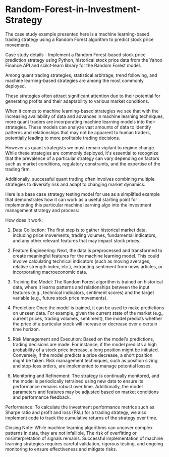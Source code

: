 # Random-Forest-in-Investment-Strategy

The case study example presented here is a machine learning-based trading strategy using
a Random Forest algorithm to predict stock price movements. 

Case study details - Implement a Random Forest-based stock price prediction strategy using Python, historical stock price data 
from the Yahoo Finance API and scikit-learn library for the Random Forest model.


Among quant trading strategies, statistical arbitrage, trend following, and machine learning-based 
strategies are among the most commonly deployed. 

These strategies often attract significant attention due to their potential 
for generating profits and their adaptability to various market conditions. 


When it comes to machine learning-based strategies we see that with the increasing availability of data and advances
in machine learning techniques, more quant traders are incorporating machine learning models into their strategies. 
These models can analyze vast amounts of data to identify patterns and relationships that may not be apparent 
to human traders, potentially leading to more profitable trading decisions.

However as quant strategists we must remain vigilant to regime change. While these strategies are commonly deployed,
it's essential to recognize that the prevalence of a particular strategy can vary depending on factors 
such as market conditions, regulatory constraints, and the expertise of the trading firm. 

Additionally, successful quant trading often involves combining multiple strategies
to diversify risk and adapt to changing market dynamics.

Here is a base case strategy testing model for use as a simplified example that demonstrates how it can work as a useful
starting point for implementing this particular machine learning algo into the investment
management strategy and process:

How does it work:

1. Data Collection: 
The first step is to gather historical market data, including price movements,
trading volumes, fundamental indicators, and any other relevant features that may impact stock prices.

2. Feature Engineering: Next, the data is preprocessed and transformed to create meaningful
   features for the machine learning model. This could involve calculating technical indicators
   (such as moving averages, relative strength index, etc.), extracting sentiment from news articles,
   or incorporating macroeconomic data.

3. Training the Model: The Random Forest algorithm is trained on historical data,
   where it learns patterns and relationships between the input features (e.g., technical indicators,
   sentiment scores) and the target variable (e.g., future stock price movements).

4. Prediction: Once the model is trained, it can be used to make predictions on unseen data.
   For example, given the current state of the market (e.g., current prices, trading volumes,
   sentiment), the model predicts whether the price of a particular stock will increase or decrease over a certain time horizon.

5. Risk Management and Execution: Based on the model's predictions,
   trading decisions are made. For instance, if the model predicts a high probability of
   a stock price increase, a long position might be initiated. Conversely, if the model
   predicts a price decrease, a short position might be taken. Risk management techniques,
   such as position sizing and stop-loss orders, are implemented to manage potential
   losses.

6. Monitoring and Refinement: The strategy is continually monitored, and the model is
   periodically retrained using new data to ensure its performance remains robust over time.
   Additionally, the model parameters and features may be adjusted based on market conditions
   and performance feedback.

Performance: 
To calculate the investment performance metrics such as Sharpe ratio and profit and loss
(P&L) for a trading strategy, we also implement code to track the cumulative returns of the strategy over time. 

Closing Note: While machine learning algorithms can uncover complex patterns in data, they are not infallible,
The risk of overfitting or misinterpretation of signals remains.
Successful implementation of machine learning strategies requires careful validation, 
rigorous testing, and ongoing monitoring to ensure effectiveness and mitigate risks.



